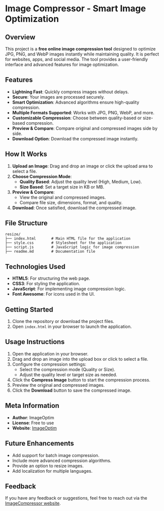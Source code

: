 # Image Compressor - Smart Image Optimization

## Overview

This project is a **free online image compression tool** designed to optimize JPG, PNG, and WebP images instantly while maintaining quality. It is perfect for websites, apps, and social media. The tool provides a user-friendly interface and advanced features for image optimization.

## Features

- **Lightning Fast**: Quickly compress images without delays.
- **Secure**: Your images are processed securely.
- **Smart Optimization**: Advanced algorithms ensure high-quality compression.
- **Multiple Formats Supported**: Works with JPG, PNG, WebP, and more.
- **Customizable Compression**: Choose between quality-based or size-based compression.
- **Preview & Compare**: Compare original and compressed images side by side.
- **Download Option**: Download the compressed image instantly.

## How It Works

1. **Upload an Image**: Drag and drop an image or click the upload area to select a file.
2. **Choose Compression Mode**:
   - **Quality Based**: Adjust the quality level (High, Medium, Low).
   - **Size Based**: Set a target size in KB or MB.
3. **Preview & Compare**:
   - View the original and compressed images.
   - Compare file size, dimensions, format, and quality.
4. **Download**: Once satisfied, download the compressed image.

## File Structure

```
resize/
├── index.html       # Main HTML file for the application
├── style.css        # Stylesheet for the application
├── script.js        # JavaScript logic for image compression
├── readme.md        # Documentation file
```

## Technologies Used

- **HTML5**: For structuring the web page.
- **CSS3**: For styling the application.
- **JavaScript**: For implementing image compression logic.
- **Font Awesome**: For icons used in the UI.

## Getting Started

1. Clone the repository or download the project files.
2. Open `index.html` in your browser to launch the application.

## Usage Instructions

1. Open the application in your browser.
2. Drag and drop an image into the upload box or click to select a file.
3. Configure the compression settings:
   - Select the compression mode (Quality or Size).
   - Adjust the quality level or target size as needed.
4. Click the **Compress Image** button to start the compression process.
5. Preview the original and compressed images.
6. Click the **Download** button to save the compressed image.

## Meta Information

- **Author**: ImageOptim
- **License**: Free to use
- **Website**: [ImageOptim](https://imageoptim.com)

## Future Enhancements

- Add support for batch image compression.
- Include more advanced compression algorithms.
- Provide an option to resize images.
- Add localization for multiple languages.

## Feedback

If you have any feedback or suggestions, feel free to reach out via the [ImageCompressor website](https://imageoptim.com).
